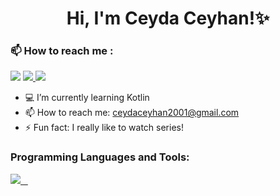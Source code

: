 <h1 align="center">Hi, I'm Ceyda Ceyhan!✨</h1>


### 📫 How to reach me  :



<p align="left">
<a href="mailto: ceydaceyhan2001@gmail.com"><img src="https://img.shields.io/badge/-email-1d76b0?&style=for-the-badge&logo=Microsoft-outlook&logoColor=white"></a>
<a href="https://www.linkedin.com/in/ceyda-ceyhan-a8934b226/"><img src="https://img.shields.io/badge/linkedin-0a66c2.svg?&style=for-the-badge&logo=linkedin&logoColor=white"</a>
<a href="https://instagram.com/ceydaceyhan_?igshid=MzRlODBiNWFlZA=="><img src="https://img.shields.io/badge/Instagram-E4405F?style=for-the-badge&logo=instagram&logoColor=white"></a>  


</p>

- 💻 I’m currently learning Kotlin
- 📫 How to reach me: ceydaceyhan2001@gmail.com 
- ⚡ Fun fact: I really like to watch series!
>
  
  
  
  
  
  <h3 align="left">Programming Languages and Tools:</h3>

<p align="left">
  <a href="https://www.linkedin.com/in/muhammed-elsami/">
    <img src="https://skillicons.dev/icons?i=kotlin,java,androidstudio,sqlite,firebase,git,github" />
  </a>
</p>
